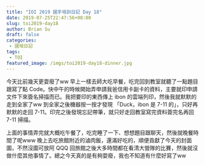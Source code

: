 ```yaml
---
title: "IOI 2019 國手培訓日記 Day 18"
date: 2019-07-25T22:47:56+08:00
slug: toi2019-day18
author: Brian Su
draft: false
categories:
 - 國培日記
tags:
 - TOI
featured_image: /imgs/toi2019-day18-dinner.jpg
---
```


今天比前幾天更耍廢了ww 早上一樣去師大吃早餐，吃完回到教室就聽了一點題目跟寫了點 Code。快中午的時候開始弄申請我爸信用卡副卡的資料，主要就印申請文件下來簽名掃描而已。我把要印的東西傳上 ibon 的雲端列印，然後我就默默的走到全家了ww 到全家之後機器按一按才發現 「Duck，ibon 是 7-11 的」，只好再默默的走回 7-11。印完之後發現忘記帶筆，就只好走回教室寫完資料簽完名再回 7-11 掃描。

上面的事情弄完就大概吃午餐了，吃完睡了一下、想想題目跟聊天，然後就晚餐時間了呢www 晚上去吃旅館附近的滷肉飯，還滿好吃的，順便貢獻了今天的封面圖，不然沒圖可放阿 QQQ 回旅館之後大多時間都在看清大營隊的比賽，然後就沒做什麼其他事情了。總之今天真的是有夠耍廢，我也不知道有什麼好寫了ww
